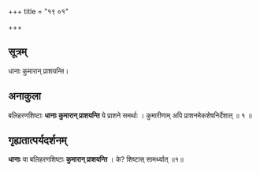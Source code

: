 +++
title = "१९ ०१"

+++
## सूत्रम्
धानाः कुमारान् प्राशयन्ति।

## अनाकुला
बलिहरणशिष्टाः **धानाः कुमारान् प्राशयन्ति** ये प्राशने समर्थाः ।
कुमारीणाम् अपि प्राशनमेकशेषनिर्देशात् ॥ १ ॥

## गृह्यतात्पर्यदर्शनम्
**धानाः** या बलिहरणशिष्टाः **कुमारान् प्राशयन्ति** ।
के? शिष्टास् सामर्थ्यात् ॥१॥
